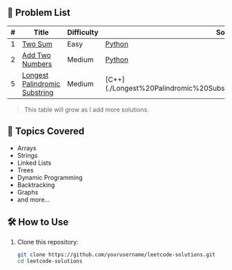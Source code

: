 

## 📝 Problem List

| # | Title | Difficulty | Solution |
|---|-------|------------|----------|
| 1 | [Two Sum](https://leetcode.com/problems/two-sum/) | Easy | [Python](./Two%20Sum/two_sum.py) |
| 2 | [Add Two Numbers](https://leetcode.com/problems/add-two-numbers/) | Medium | [Python](./Add%20Two%20Numbers/add_two_numbers.py) |
| 5 | [Longest Palindromic Substring](https://leetcode.com/problems/longest-palindromic-substring/) | Medium | [C++] (./Longest%20Palindromic%20Substring/LongestPalindromicSubstring.cpp) |

> This table will grow as I add more solutions.

## 🚀 Topics Covered

- Arrays
- Strings
- Linked Lists
- Trees
- Dynamic Programming
- Backtracking
- Graphs
- and more...

## 🛠️ How to Use

1. Clone this repository:
   ```bash
   git clone https://github.com/yourusername/leetcode-solutions.git
   cd leetcode-solutions
